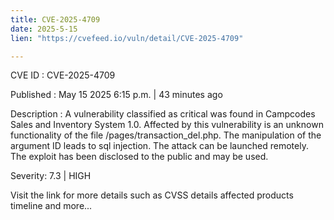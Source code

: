 ```yaml
---
title: CVE-2025-4709
date: 2025-5-15
lien: "https://cvefeed.io/vuln/detail/CVE-2025-4709"

---
```


CVE ID : CVE-2025-4709

Published :  May 15
2025
6:15 p.m. | 43 minutes ago

Description : A vulnerability classified as critical was found in Campcodes Sales and Inventory System 1.0. Affected by this vulnerability is an unknown functionality of the file /pages/transaction_del.php. The manipulation of the argument ID leads to sql injection. The attack can be launched remotely. The exploit has been disclosed to the public and may be used.

Severity: 7.3 | HIGH

Visit the link for more details
such as CVSS details
affected products
timeline
and more...
